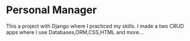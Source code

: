 # Personal Manager
This a project with Django where I practiced my skills. I made a two CRUD apps where I use Databases,ORM,CSS,HTML and more...
